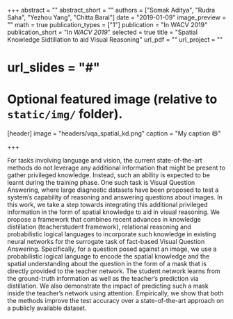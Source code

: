 +++
abstract = ""
abstract_short = ""
authors = ["Somak Aditya", "Rudra Saha", "Yezhou Yang", "Chitta Baral"]
date = "2019-01-09"
image_preview = ""
math = true
publication_types = ["1"]
publication = "In WACV 2019"
publication_short = "In *WACV 2019*"
selected = true
title = "Spatial Knowledge Sidtillation to aid Visual Reasoning"
url_pdf = ""
url_project = ""
# url_slides = "#"


# Optional featured image (relative to `static/img/` folder).
[header]
image = "headers/vqa_spatial_kd.png"
caption = "My caption :smile:"

+++

For tasks involving language and vision, the current state-of-the-art methods do not leverage any additional information
that might be present to gather privileged knowledge. Instead, such an ability is expected to be learnt during the training
phase. One such task is Visual Question Answering, where large diagnostic datasets have been proposed to
test a system’s capability of reasoning and answering questions about images. In
this work, we take a step towards integrating this additional privileged information in the form of spatial knowledge to
aid in visual reasoning. We propose a framework that combines recent advances in knowledge distillation (teacherstudent
framework), relational reasoning and probabilistic logical languages to incorporate such knowledge in existing
neural networks for the surrogate task of fact-based Visual Question Answering. Specifically, for a question posed
against an image, we use a probabilistic logical language to encode the spatial knowledge and the spatial understanding
about the question in the form of a mask that is directly provided to the teacher network. The student network learns
from the ground-truth information as well as the teacher’s prediction via distillation. We also demonstrate the impact
of predicting such a mask inside the teacher’s network using attention. Empirically, we show that both the methods
improve the test accuracy over a state-of-the-art approach on a publicly available dataset.

